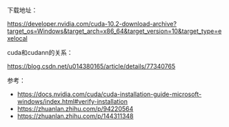 下载地址：

https://developer.nvidia.com/cuda-10.2-download-archive?target_os=Windows&target_arch=x86_64&target_version=10&target_type=exelocal

cuda和cudann的关系：

https://blog.csdn.net/u014380165/article/details/77340765

参考：

* https://docs.nvidia.com/cuda/cuda-installation-guide-microsoft-windows/index.html#verify-installation
* https://zhuanlan.zhihu.com/p/94220564
* https://zhuanlan.zhihu.com/p/144311348